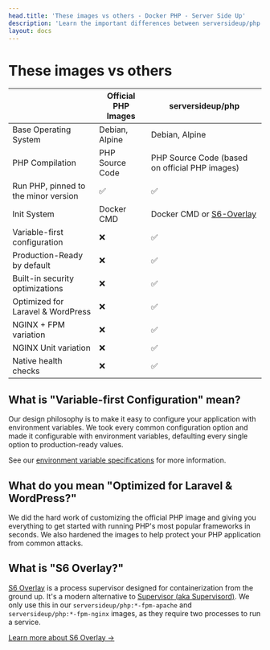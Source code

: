 ```yaml
---
head.title: 'These images vs others - Docker PHP - Server Side Up'
description: 'Learn the important differences between serversideup/php and other PHP images.'
layout: docs
---
```


# These images vs others

| | **Official PHP Images** |**serversideup/php** |
|-------------------------|-------------------------|---------------------|
| Base Operating System | Debian, Alpine | Debian, Alpine |
| PHP Compilation | PHP Source Code | PHP Source Code (based on official PHP images) |
| Run PHP, pinned to the minor version | ✅ | ✅ |
| Init System | Docker CMD | Docker CMD or [S6-Overlay](https://github.com/just-containers/s6-overlay) |
| Variable-first configuration | ❌ | ✅ |
| Production-Ready by default| ❌ | ✅ |
| Built-in security optimizations | ❌ | ✅ |
| Optimized for Laravel & WordPress| ❌ | ✅ |
| NGINX + FPM variation| ❌ | ✅ |
| NGINX Unit variation| ❌ | ✅ |
| Native health checks | ❌ | ✅ |

## What is "Variable-first Configuration" mean?
Our design philosophy is to make it easy to configure your application with environment variables. We took every common configuration option and made it configurable with environment variables, defaulting every single option to production-ready values.

See our [environment variable specifications](/docs/reference/environment-variable-specification) for more information.

## What do you mean "Optimized for Laravel & WordPress?"
We did the hard work of customizing the official PHP image and giving you everything to get started with running PHP's most popular frameworks in seconds. We also hardened the images to help protect your PHP application from common attacks.

## What is "S6 Overlay?"
[S6 Overlay](https://github.com/just-containers/s6-overlay) is a process supervisor designed for containerization from the ground up. It's a modern alternative to [Supervisor (aka Supervisord)](https://supervisord.org/). We only use this in our `serversideup/php:*-fpm-apache` and `serversideup/php:*-fpm-nginx` images, as they require two processes to run a service.

[Learn more about S6 Overlay →](/docs/guide/using-s6-overlay)